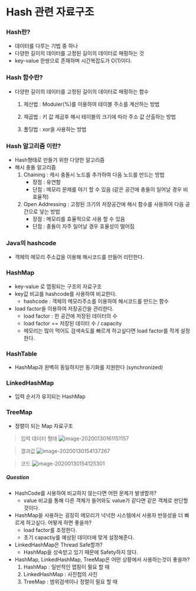 # Hash 관련 자료구조

### Hash란?

- 데이터를 다루는 기법 중 하나
- 다양한 길이의 데이터를 고정된 길이의 데이터로 매핑하는 것
- key-value 한쌍으로 존재하며 시간복잡도가 O(1)이다.

### Hash 함수란?

- 다양한 길이의 데이터를 고정된 길이의 데이터로 매핑하는 함수

  1. 제산법 : Moduler(%)를 이용하여 테이블 주소를 계산하는 방법

  2. 제곱법 : 키 값 제곱후 해시 테이블의 크기에 따라 주소 값 산출하는 방법

  3. 폴딩법 : xor을 사용하는 방법

### Hash 알고리즘 이란?

- Hash형태로 만들기 위한 다양한 알고리즘
- 해시 충돌 알고리즘
  1. Chaining : 캐시 충돌시 노드를 추가하여 다음 노드를 만드는 방법
     - 장점 : 유연함
     - 단점 : 메모리 문제를 야기 할 수 있음 (같은 공간에 충돌이 일어날 경우 비효율적)
  2. Open Addressing : 고정된 크기의 저장공간에 해시 함수를 사용하여 다음 공간으로 넣는 방법
     - 장점 : 메모리를 효율적으로 사용 할 수 있음
     - 단점 : 충돌이 자주 일어날 경우 효율성이 떨어짐



### Java의 hashcode

- 객체의 메모리 주소값을 이용해 해시코드를 만들어 리턴한다.



### HashMap

- key-value 로 맵핑되는 구조의 자료구조
- key값 비교를 hashcode를 사용하여 비교한다.
  - hashcode : 객체의 메모리주소를 이용하여 해시코드를 만드는 함수
- load factor을 이용하여 저장공간을 관리한다.
  - load factor : 한 공간에 저장된 데이터의 수
  - load factor == 저장된 데이터 수 / capacity
  - 메모리는 많이 먹어도 검색속도를 빠르게 하고싶다면 load factor를 작게 설정한다.

### HashTable

- HashMap과 완벽히 동일하지만 동기화를 지원한다 (synchronized)

### LinkedHashMap

- 입력 순서가 유지되는 HashMap

### TreeMap

- 정렬이 되는 Map 자료구조




> 입력 데이터 형태  ![image-20200130161151157](C:\Users\USER\AppData\Roaming\Typora\typora-user-images\image-20200130161151157.png)
> 

>결과값  ![image-20200130154137267](C:\Users\USER\AppData\Roaming\Typora\typora-user-images\image-20200130154137267.png)
>

>코드  ![image-20200130154125301](C:\Users\USER\AppData\Roaming\Typora\typora-user-images\image-20200130154125301.png)
>





##### Question

- HashCode를 사용하여 비교하지 않는다면 어떤 문제가 발생할까?
  - value 비교를 통해 다른 객체가 들어와도 value가 같다면 같은 객체로 판단할것이다.
- HashMap을 사용하는 굉장히 메모리가 넉넉한 시스템에서 사용자 반응성을 더 빠르게 하고싶다. 어떻게 하면 좋을까?
  - load factor를 조정한다. 
  - 초기 capactiy를 예상된 데이터에 맞게 설정해준다.
- LinkedHashMap은 Thread Safe할까?
  - HashMap을 상속받고 있기 때문에 Safety하지 않다.
- HashMap, LinkedHashMap, TreeMap은 어떤 상황에서 사용하는것이 좋을까?
  1. HashMap : 일반적인 맵핑이 필요 할 때
  2. LinkedHashMap : 사진첩의 사진
  3. TreeMap : 범위검색이나 정렬이 필요 할 때